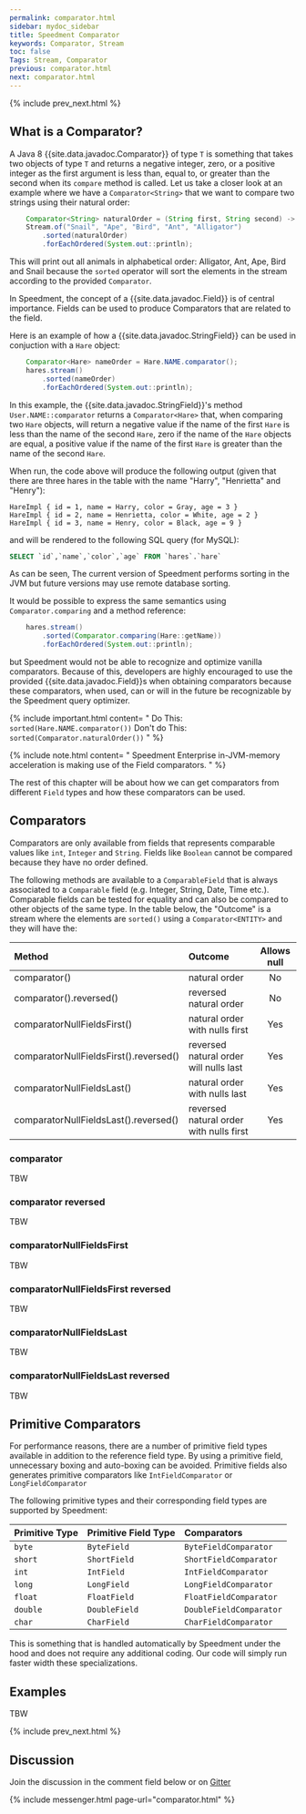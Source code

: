 ```yaml
---
permalink: comparator.html
sidebar: mydoc_sidebar
title: Speedment Comparator
keywords: Comparator, Stream
toc: false
Tags: Stream, Comparator
previous: comparator.html
next: comparator.html
---
```


{% include prev_next.html %}

## What is a Comparator?

A Java 8 {{site.data.javadoc.Comparator}} of type `T` is something that takes two objects of type `T` and returns a negative integer, zero, or a positive integer as the first argument is less than, equal to, or greater than the second when its `compare` method is called. Let us take a closer look at an example where we have a `Comparator<String>` that we want to compare two strings using their natural order:
``` java
    Comparator<String> naturalOrder = (String first, String second) -> first.compareTo(second);
    Stream.of("Snail", "Ape", "Bird", "Ant", "Alligator")
        .sorted(naturalOrder)
        .forEachOrdered(System.out::println);
```
This will print out all animals in alphabetical order: Alligator, Ant, Ape, Bird and Snail because the `sorted` operator will sort the elements in the stream according to the provided `Comparator`.

In Speedment, the concept of a {{site.data.javadoc.Field}} is of central importance. Fields can be used to produce Comparators that are related to the field.

Here is an example of how a {{site.data.javadoc.StringField}} can be used in conjuction with a `Hare` object:
``` java
    Comparator<Hare> nameOrder = Hare.NAME.comparator();
    hares.stream()
        .sorted(nameOrder)
        .forEachOrdered(System.out::println);
```
In this example, the {{site.data.javadoc.StringField}}'s method `User.NAME::comparator` returns a `Comparator<Hare>` that, when comparing two `Hare` objects, will return a negative value if the name of the first `Hare` is less than the name of the second `Hare`, zero if the name of the `Hare` objects are equal, a positive value if the name of the first `Hare` is greater than the name of the second `Hare`.

When run, the code above will produce the following output (given that there are three hares in the table with the name "Harry", "Henrietta" and "Henry"):
``` text
HareImpl { id = 1, name = Harry, color = Gray, age = 3 }
HareImpl { id = 2, name = Henrietta, color = White, age = 2 }
HareImpl { id = 3, name = Henry, color = Black, age = 9 }
```
and will be rendered to the following SQL query (for MySQL):
``` sql
SELECT `id`,`name`,`color`,`age` FROM `hares`.`hare`
```
As can be seen, The current version of Speedment performs sorting in the JVM but future versions may use remote database sorting.

It would be possible to express the same semantics using `Comparator.comparing` and a method reference:
``` java
    hares.stream()
        .sorted(Comparator.comparing(Hare::getName))
        .forEachOrdered(System.out::println);
```
but Speedment would not be able to recognize and optimize vanilla comparators. Because of this, developers are highly encouraged to use the provided {{site.data.javadoc.Field}}s when obtaining comparators because these comparators, 
when used, can or will in the future be recognizable by the Speedment query optimizer. 

{% include important.html content= "
Do This: `sorted(Hare.NAME.comparator())` 
Don't do This: `sorted(Comparator.naturalOrder())`
" %}

{% include note.html content= "
Speedment Enterprise in-JVM-memory acceleration is making use of the Field comparators.
" %}

The rest of this chapter will be about how we can get comparators from different `Field` types and how these comparators can be used.


## Comparators

Comparators are only available from fields that represents comparable values like `int`, `Integer` and `String`. Fields like `Boolean` cannot be compared because they have no order defined.

The following methods are available to a `ComparableField` that is
always associated to a `Comparable` field (e.g. Integer, String, Date, Time etc.).
Comparable fields can be tested for equality and can also be compared to other objects of the same type.
In the table below, the "Outcome" is a stream where the elements are `sorted()` using a `Comparator<ENTITY>` and they will have the:

| Method                                 |  Outcome                                               | Allows null |
| :------------------------------------- | :----------------------------------------------------- | :---------: |
| comparator()                           | natural order                                          | No          |
| comparator().reversed()                | reversed natural order                                 | No          |
| comparatorNullFieldsFirst()            | natural order with nulls first                         | Yes         |
| comparatorNullFieldsFirst().reversed() | reversed natural order will nulls last                 | Yes         |
| comparatorNullFieldsLast()             | natural order with nulls last                          | Yes         |
| comparatorNullFieldsLast().reversed()  | reversed natural order with nulls first                | Yes         |

### comparator
TBW

### comparator reversed
TBW

### comparatorNullFieldsFirst
TBW

### comparatorNullFieldsFirst reversed
TBW

### comparatorNullFieldsLast
TBW

### comparatorNullFieldsLast reversed
TBW

## Primitive Comparators
For performance reasons, there are a number of primitive field types available in addition to the reference field type. By using a primitive field, unnecessary boxing and auto-boxing can be avoided. Primitive fields also generates primitive comparators like `IntFieldComparator` or `LongFieldComparator`

The following primitive types and their corresponding field types are supported by Speedment:

| Primitive Type | Primitive Field Type   | Comparators              |
| :------------- | :--------------------- | :----------------------- |
| `byte`         | `ByteField`            | `ByteFieldComparator`    |
| `short`        | `ShortField`           | `ShortFieldComparator`   |
| `int`          | `IntField`             | `IntFieldComparator`     |
| `long`         | `LongField`            | `LongFieldComparator`    |
| `float`        | `FloatField`           | `FloatFieldComparator`   |
| `double`       | `DoubleField`          | `DoubleFieldComparator`  |
| `char`         | `CharField`            | `CharFieldComparator`    |

This is something that is handled automatically by Speedment under the hood and does not require any additional coding. Our code will simply run faster width these specializations.

## Examples
TBW

{% include prev_next.html %}

## Discussion
Join the discussion in the comment field below or on [Gitter](https://gitter.im/speedment/speedment)

{% include messenger.html page-url="comparator.html" %}